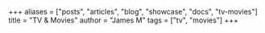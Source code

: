 +++
aliases = ["posts", "articles", "blog", "showcase", "docs", "tv-movies"]
title = "TV & Movies"
author = "James M"
tags = ["tv", "movies"]
+++

